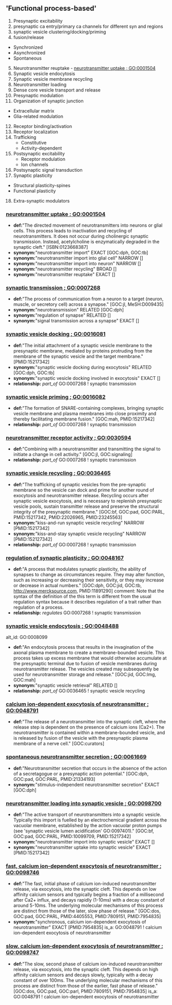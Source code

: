 ## 'Functional process-based'

1.	Presynaptic excitability
2.	presynaptic ca entry/primary ca channels for different syn and regions
3.	synaptic vesicle clustering/docking/priming
4.	fusion/release
  * Synchronized
  * Asynchronized
  * Spontaneous
5.	Neurotransmitter reuptake  - [neurotransmitter uptake ; GO:0001504](#neurotransmitter-uptake-go0001504)
6.	Synaptic vesicle endocytosis
7.	Synaptic vesicle membrane recycling
8.	Neurotransmitter loading
9.	Dense core vesicle transport and release
10.	Presynaptic modulation 
11.	Organization of synaptic junction 
  * Extracellular matrix
  * Glia-related modulation
12.	Receptor binding/activation
13.	Receptor localization
14.	Trafficking
	* Constitutive
	* Activity-dependent
15.	Postsynaptic excitability
 	* Receptor modulation
	*	Ion channels
16.	Postsynaptic signal transduction
17.	Synaptic plasticity
  * Structural plasticity-spines
  * Functional plasticity
18.	Extra-synaptic modulators


### [neurotransmitter uptake ; GO:0001504](http://www.ebi.ac.uk/QuickGO/GTerm?id=GO:0001504#term=annotation)
* __def:__"The directed movement of neurotransmitters into neurons or glial cells. This process leads to inactivation and recycling of neurotransmitters. It does not occur during cholinergic synaptic transmission. Instead, acetylcholine is enzymatically degraded in the synaptic cleft." [ISBN:0123668387]
* __synonym:__"neurotransmitter import" EXACT [GOC:dph, GOC:tb]
* __synonym:__"neurotransmitter import into glial cell" NARROW []
* __synonym:__"neurotransmitter import into neuron" NARROW []
* __synonym:__"neurotransmitter recycling" BROAD []
* __synonym:__"neurotransmitter reuptake" EXACT []

### [synaptic transmission ; GO:0007268](http://www.ebi.ac.uk/QuickGO/GTerm?id=GO:0007268#term=annotation)
* __def:__"The process of communication from a neuron to a target (neuron, muscle, or secretory cell) across a synapse." [GOC:jl, MeSH:D009435]
* __synonym:__"neurotransmission" RELATED [GOC:dph]
* __synonym:__"regulation of synapse" RELATED []
* __synonym:__"signal transmission across a synapse" EXACT []

### [synaptic vesicle docking ; GO:0016081](http://www.ebi.ac.uk/QuickGO/GTerm?id=GO:0016081#term=annotation)
* __def:__"The initial attachment of a synaptic vesicle membrane to the presynaptic membrane, mediated by proteins protruding from the membrane of the synaptic vesicle and the target membrane." [PMID:15217342]
* __synonym:__"synaptic vesicle docking during exocytosis" RELATED [GOC:dph, GOC:tb]
* __synonym:__"synaptic vesicle docking involved in exocytosis" EXACT []
* __relationship:__ _part_of_ GO:0007268 ! synaptic transmission

### [synaptic vesicle priming ; GO:0016082](http://www.ebi.ac.uk/QuickGO/GTerm?id=GO:0016082#term=annotation)
* __def:__"The formation of SNARE-containing complexes, bringing synaptic vesicle membrane and plasma membranes into close proximity and thereby facilitating membrane fusion." [GOC:mah, PMID:15217342]
* __relationship:__ _part_of_ GO:0007268 ! synaptic transmission

### [neurotransmitter receptor activity ; GO:0030594](http://www.ebi.ac.uk/QuickGO/GTerm?id=GO:0030594#term=annotation)
* __def:__"Combining with a neurotransmitter and transmitting the signal to initiate a change in cell activity." [GOC:jl, GOC:signaling]
* __relationship:__ _part_of_ GO:0007268 ! synaptic transmission

### [synaptic vesicle recycling ; GO:0036465](http://www.ebi.ac.uk/QuickGO/GTerm?id=GO:0036465#term=annotation)
* __def:__"The trafficking of synaptic vesicles from the pre-synaptic membrane so the vesicle can dock and prime for another round of exocytosis and neurotransmitter release. Recycling occurs after synaptic vesicle exocytosis, and is necessary to replenish presynaptic vesicle pools, sustain transmitter release and preserve the structural integrity of the presynaptic membrane." [GOC:bf, GOC:pad, GOC:PARL, PMID:15217342, PMID:22026965, PMID:23245563]
* __synonym:__"kiss-and-run synaptic vesicle recycling" NARROW [PMID:15217342]
* __synonym:__"kiss-and-stay synaptic vesicle recycling" NARROW [PMID:152127342]
* __relationship:__ _part_of_ GO:0007268 ! synaptic transmission

### [regulation of synaptic plasticity ; GO:0048167](http://www.ebi.ac.uk/QuickGO/GTerm?id=GO:0048167#term=annotation)
* __def:__"A process that modulates synaptic plasticity, the ability of synapses to change as circumstances require. They may alter function, such as increasing or decreasing their sensitivity, or they may increase or decrease in actual numbers." [GOC:dph, GOC:jid, GOC:tb, http://www.mercksource.com, PMID:11891290]
comment: Note that the syntax of the definition of the this term is different from the usual regulation syntax because it describes regulation of a trait rather than regulation of a process.
* __relationship:__ _regulates_ GO:0007268 ! synaptic transmission

### [synaptic vesicle endocytosis ; GO:0048488](http://www.ebi.ac.uk/QuickGO/GTerm?id=GO:0048488#term=annotation)
alt_id: GO:0008099
* __def:__"An endocytosis process that results in the invagination of the axonal plasma membrane to create a membrane-bounded vesicle. This process takes up excess membrane that would otherwise accumulate at the presynaptic terminal due to fusion of vesicle membranes during neurotransmitter release. The vesicles created may subsequently be used for neurotransmitter storage and release." [GOC:jid, GOC:lmg, GOC:mah]
* __synonym:__"synaptic vesicle retrieval" RELATED []
* __relationship:__ _part_of_ GO:0036465 ! synaptic vesicle recycling

### [calcium ion-dependent exocytosis of neurotransmitter ; GO:0048791](http://www.ebi.ac.uk/QuickGO/GTerm?id=GO:0048791#term=annotation)
* __def:__"The release of a neurotransmitter into the synaptic cleft, where the release step is dependent on the presence of calcium ions (Ca2+). The neurotransmitter is contained within a membrane-bounded vesicle, and is released by fusion of the vesicle with the presynaptic plasma membrane of a nerve cell." [GOC:curators]

### [spontaneous neurotransmitter secretion ; GO:0061669](http://www.ebi.ac.uk/QuickGO/GTerm?id=GO:0061669#term=annotation)
* __def:__"Neurotransmitter secretion that occurs in the absence of the action of a secretagogue or a presynaptic action potential." [GOC:dph, GOC:pad, GOC:PARL, PMID:21334193]
* __synonym:__"stimulus-independent neurotransmitter secretion" EXACT [GOC:dph]

### [neurotransmitter loading into synaptic vesicle ; GO:0098700](http://www.ebi.ac.uk/QuickGO/GTerm?id=GO:0098700#term=annotation)
* __def:__"The active transport of neurotransmitters into a synaptic vesicle. Typically this import is fuelled by an electrochemical gradient across the vacuolar membrane, established by the action vacuolar proton pumps (see 'synaptic vesicle lumen acidification' GO:0097401)." [GOC:bf, GOC:pad, GOC:PARL, PMID:10099709, PMID:15217342]
* __synonym:__"neurotransmitter import into synaptic vesicle" EXACT []
* __synonym:__"neurotransmitter uptake into synaptic vesicle" EXACT [PMID:15217342]

### [fast, calcium ion-dependent exocytosis of neurotransmitter ; GO:0098746](http://www.ebi.ac.uk/QuickGO/GTerm?id=GO:0098746#term=annotation)
* __def:__"The fast, initial phase of calcium ion-induced neurotransmitter release, via exocytosis, into the synaptic cleft. This depends on low affinity calcium sensors and typically begins a fraction of a millisecond after Ca2+ influx, and decays rapidly (1-10ms) with a decay constant of around 5-10ms. The underlying molecular mechanisms of this process are distinct from those of the later, slow phase of release." [GOC:dos, GOC:pad, GOC:PARL, PMID:4405553, PMID:7809151, PMID:7954835]
* __synonym:__"synchronous, calcium ion-dependent exocytosis of neurotransmitter" EXACT [PMID:7954835]
is_a: GO:0048791 ! calcium ion-dependent exocytosis of neurotransmitter

### [slow, calcium ion-dependent exocytosis of neurotransmitter ; GO:0098747](http://www.ebi.ac.uk/QuickGO/GTerm?id=GO:0098747#term=annotation)
* __def:__"The slow, second phase of calcium ion-induced neurotransmitter release, via exocytosis, into the synaptic cleft. This depends on high affinity calcium sensors and decays slowly, typically with a decay constant of over 100ms. The underlying molecular mechanisms of this process are distinct from those of the earlier, fast phase of release." [GOC:dos, GOC:pad, GOC:parl, PMID:7809151, PMID:7954835]
is_a: GO:0048791 ! calcium ion-dependent exocytosis of neurotransmitter
